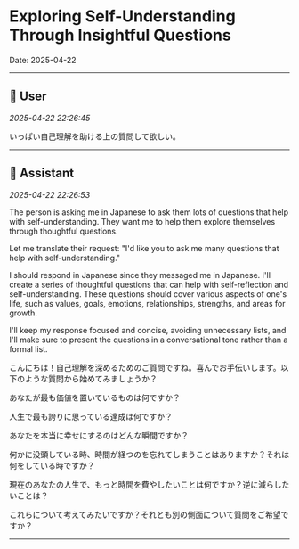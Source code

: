 # Exploring Self-Understanding Through Insightful Questions

Date: 2025-04-22

---

## 👤 User
*2025-04-22 22:26:45*

いっぱい自己理解を助ける上の質問して欲しい。

---

## 🤖 Assistant
*2025-04-22 22:26:53*

The person is asking me in Japanese to ask them lots of questions that help with self-understanding. They want me to help them explore themselves through thoughtful questions.

Let me translate their request: "I'd like you to ask me many questions that help with self-understanding."

I should respond in Japanese since they messaged me in Japanese. I'll create a series of thoughtful questions that can help with self-reflection and self-understanding. These questions should cover various aspects of one's life, such as values, goals, emotions, relationships, strengths, and areas for growth.

I'll keep my response focused and concise, avoiding unnecessary lists, and I'll make sure to present the questions in a conversational tone rather than a formal list.

こんにちは！自己理解を深めるためのご質問ですね。喜んでお手伝いします。以下のような質問から始めてみましょうか？

あなたが最も価値を置いているものは何ですか？

人生で最も誇りに思っている達成は何ですか？

あなたを本当に幸せにするのはどんな瞬間ですか？

何かに没頭している時、時間が経つのを忘れてしまうことはありますか？それは何をしている時ですか？

現在のあなたの人生で、もっと時間を費やしたいことは何ですか？逆に減らしたいことは？

これらについて考えてみたいですか？それとも別の側面について質問をご希望ですか？

---
